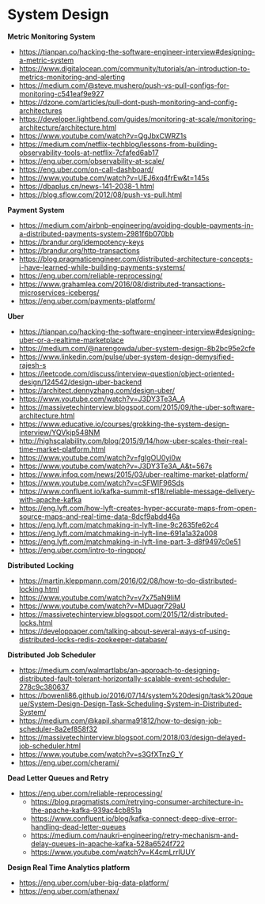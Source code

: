 # System Design

**Metric Monitoring System**
* https://tianpan.co/hacking-the-software-engineer-interview#designing-a-metric-system
* https://www.digitalocean.com/community/tutorials/an-introduction-to-metrics-monitoring-and-alerting
* https://medium.com/@steve.mushero/push-vs-pull-configs-for-monitoring-c541eaf9e927
* https://dzone.com/articles/pull-dont-push-monitoring-and-config-architectures
* https://developer.lightbend.com/guides/monitoring-at-scale/monitoring-architecture/architecture.html
* https://www.youtube.com/watch?v=QgJbxCWRZ1s
* https://medium.com/netflix-techblog/lessons-from-building-observability-tools-at-netflix-7cfafed6ab17
* https://eng.uber.com/observability-at-scale/
* https://eng.uber.com/on-call-dashboard/
* https://www.youtube.com/watch?v=UEJ6xq4frEw&t=145s
* https://dbaplus.cn/news-141-2038-1.html
* https://blog.sflow.com/2012/08/push-vs-pull.html



**Payment System**

* https://medium.com/airbnb-engineering/avoiding-double-payments-in-a-distributed-payments-system-2981f6b070bb
* https://brandur.org/idempotency-keys
* https://brandur.org/http-transactions
* https://blog.pragmaticengineer.com/distributed-architecture-concepts-i-have-learned-while-building-payments-systems/
* https://eng.uber.com/reliable-reprocessing/
* https://www.grahamlea.com/2016/08/distributed-transactions-microservices-icebergs/
* https://eng.uber.com/payments-platform/



**Uber**
* https://tianpan.co/hacking-the-software-engineer-interview#designing-uber-or-a-realtime-marketplace
* https://medium.com/@narengowda/uber-system-design-8b2bc95e2cfe
* https://www.linkedin.com/pulse/uber-system-design-demysified-rajesh-s
* https://leetcode.com/discuss/interview-question/object-oriented-design/124542/design-uber-backend
* https://architect.dennyzhang.com/design-uber/
* https://www.youtube.com/watch?v=J3DY3Te3A_A
* https://massivetechinterview.blogspot.com/2015/09/the-uber-software-architecture.html
* https://www.educative.io/courses/grokking-the-system-design-interview/YQVkjp548NM
* http://highscalability.com/blog/2015/9/14/how-uber-scales-their-real-time-market-platform.html
* https://www.youtube.com/watch?v=fgIgOU0yi0w
* https://www.youtube.com/watch?v=J3DY3Te3A_A&t=567s
* https://www.infoq.com/news/2015/03/uber-realtime-market-platform/
* https://www.youtube.com/watch?v=cSFWlF96Sds
* https://www.confluent.io/kafka-summit-sf18/reliable-message-delivery-with-apache-kafka
* https://eng.lyft.com/how-lyft-creates-hyper-accurate-maps-from-open-source-maps-and-real-time-data-8dcf9abdd46a
* https://eng.lyft.com/matchmaking-in-lyft-line-9c2635fe62c4
* https://eng.lyft.com/matchmaking-in-lyft-line-691a1a32a008
* https://eng.lyft.com/matchmaking-in-lyft-line-part-3-d8f9497c0e51
* https://eng.uber.com/intro-to-ringpop/

**Distributed Locking**
 * https://martin.kleppmann.com/2016/02/08/how-to-do-distributed-locking.html
 * https://www.youtube.com/watch?v=v7x75aN9liM
 * https://www.youtube.com/watch?v=MDuagr729aU
 * https://massivetechinterview.blogspot.com/2015/12/distributed-locks.html
 * https://developpaper.com/talking-about-several-ways-of-using-distributed-locks-redis-zookeeper-database/
 
 **Distributed Job Scheduler**
 * https://medium.com/walmartlabs/an-approach-to-designing-distributed-fault-tolerant-horizontally-scalable-event-scheduler-278c9c380637
 * https://bowenli86.github.io/2016/07/14/system%20design/task%20queue/System-Design-Design-Task-Scheduling-System-in-Distributed-System/
  * https://medium.com/@kapil.sharma91812/how-to-design-job-scheduler-8a2ef858f32
  * https://massivetechinterview.blogspot.com/2018/03/design-delayed-job-scheduler.html
  * https://www.youtube.com/watch?v=s3GfXTnzG_Y
  * https://eng.uber.com/cherami/
  
  **Dead Letter Queues and Retry**
  * https://eng.uber.com/reliable-reprocessing/
    * https://blog.pragmatists.com/retrying-consumer-architecture-in-the-apache-kafka-939ac4cb851a
    * https://www.confluent.io/blog/kafka-connect-deep-dive-error-handling-dead-letter-queues
    * https://medium.com/naukri-engineering/retry-mechanism-and-delay-queues-in-apache-kafka-528a6524f722
    * https://www.youtube.com/watch?v=K4cmLrrIUUY
    
   **Design Real Time Analytics platform**
   * https://eng.uber.com/uber-big-data-platform/
   * https://eng.uber.com/athenax/
  



